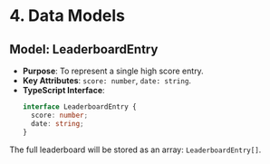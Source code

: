 # 4\. Data Models

## Model: LeaderboardEntry

- **Purpose**: To represent a single high score entry.
- **Key Attributes**: `score: number`, `date: string`.
- **TypeScript Interface**:
  ```typescript
  interface LeaderboardEntry {
    score: number;
    date: string;
  }
  ```

The full leaderboard will be stored as an array: `LeaderboardEntry[]`.
